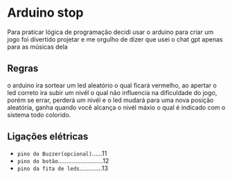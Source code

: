 # Arduino stop 

Para praticar lógica de programação decidi usar o arduino para criar um jogo foi divertido projetar e me orgulho de dizer que usei o chat gpt apenas para as músicas dela

## Regras 
o arduino ira sortear um led aleatório o qual ficará vermelho, ao apertar o led correto ira subir um nivél o qual não influencia na dificuldade do jogo, porém se errar, perderá um nivél e o led mudará para uma nova posição aleatória, ganha quando você alcança o nivél máxio o qual é indicado com o sistema todo colorido.

##  Ligações elétricas 
* ``pino do Buzzer(opcional)``......11
* ``pino do botão``..........................12
* ``pino da fita de leds``.............13